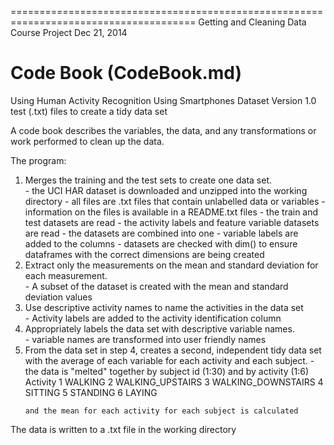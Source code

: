 ======================================================================================
Getting and Cleaning Data
Course Project
Dec 21, 2014

Code Book (CodeBook.md)
======================================================================================
Using Human Activity Recognition Using Smartphones Dataset Version 1.0 
test (.txt) files to create a tidy data set

A code book describes the variables, the data, and any transformations or work performed to clean up the data. 


The program:
<ol>
<li>Merges the training and the test sets to create one data set.</li>
    -  the UCI HAR dataset is downloaded and unzipped into the working directory
    -  all files are .txt files that contain unlabelled data or variables
    -  information on the files is available in a README.txt files
    -  the train and test datasets are read
    -  the activity labels and feature variable datasets are read
    -  the datasets are combined into one 
    -  variable labels are added to the columns
    -  datasets are checked with dim() to ensure dataframes with the 
        correct dimensions are being created 
    
<li>Extract only the measurements on the mean and standard deviation for each measurement. </li>
    -  A subset of the dataset is created with the mean and standard deviation values
    
<li>Use descriptive activity names to name the activities in the data set</li>
    - Activity labels are added to the activity identification column
    
<li>Appropriately labels the data set with descriptive variable names. </li>
    - variable names are transformed into user friendly names
    
<li>From the data set in step 4, creates a second, independent tidy data set </li>
  with the average of each variable for each activity and each subject.
    - the data is "melted" together by subject id (1:30) and by activity (1:6) 
    Activity
    1 WALKING
    2 WALKING_UPSTAIRS
    3 WALKING_DOWNSTAIRS
    4 SITTING
    5 STANDING
    6 LAYING
    
    and the mean for each activity for each subject is calculated
</ol>   
   
The data is written to a .txt file in the working directory

